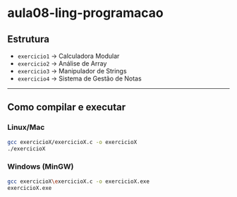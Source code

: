 # aula08-ling-programacao

## Estrutura

* `exercicio1` → Calculadora Modular
* `exercicio2` → Análise de Array
* `exercicio3` → Manipulador de Strings
* `exercicio4` → Sistema de Gestão de Notas

---

## Como compilar e executar

### Linux/Mac

```bash
gcc exercicioX/exercicioX.c -o exercicioX
./exercicioX
```

### Windows (MinGW)

```bash
gcc exercicioX\exercicioX.c -o exercicioX.exe
exercicioX.exe
```
